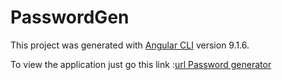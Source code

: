 # PasswordGen

This project was generated with [Angular CLI](https://github.com/angular/angular-cli) version 9.1.6.

To view the application just go this link :[url Password generator](https://password-generator-angular.web.app/)


